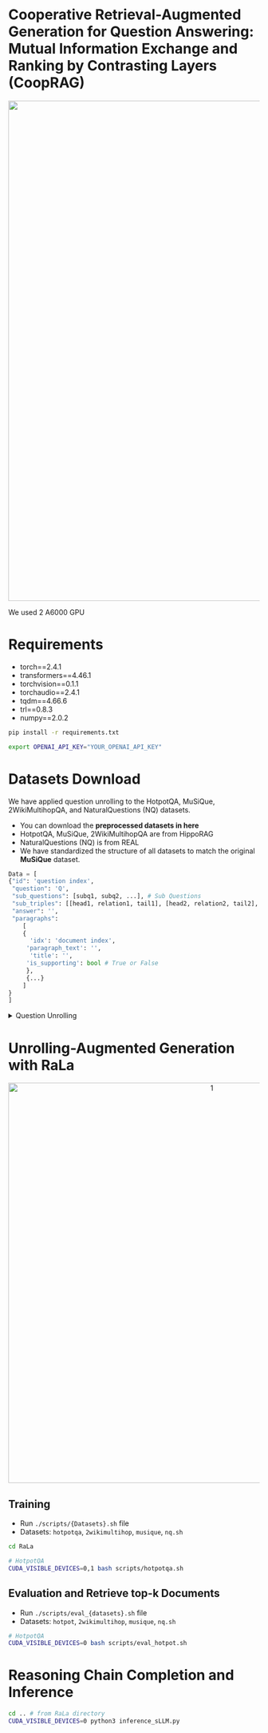 # Cooperative Retrieval-Augmented Generation for Question Answering: Mutual Information Exchange and Ranking by Contrasting Layers (CoopRAG) 
<p align="center">
<img width="1000" alt="1" src="https://github.com/user-attachments/assets/8b4089f4-07c2-40ac-a119-3082493b9c0d">
</p>


We used 2 A6000 GPU

# Requirements
- torch==2.4.1
- transformers==4.46.1
- torchvision==0.1.1
- torchaudio==2.4.1
- tqdm==4.66.6
- trl==0.8.3
- numpy==2.0.2

```bash
pip install -r requirements.txt

export OPENAI_API_KEY="YOUR_OPENAI_API_KEY"
```

# Datasets Download
We have applied question unrolling to the HotpotQA, MuSiQue, 2WikiMultihopQA, and NaturalQuestions (NQ) datasets.   
- You can download the **preprocessed datasets in here**
- HotpotQA, MuSiQue, 2WikiMultihopQA are from HippoRAG
- NaturalQuestions (NQ) is from REAL
-  We have standardized the structure of all datasets to match the original **MuSiQue** dataset.
```python
Data = [
{"id": 'question index',
 "question": 'Q',
 "sub_questions": [subq1, subq2, ...], # Sub Questions
 "sub_triples": [[head1, relation1, tail1], [head2, relation2, tail2], ...], # Uncertain Reasoning Chain
 "answer": '',
 "paragraphs":
    [
    {
      'idx': 'document index',
     'paragraph_text': '',
      'title': '',
     'is_supporting': bool # True or False
     },
     {...}
    ]
}
]
```
<details>
  <summary>Question Unrolling</summary>
  - Using GPT-4o-mini
 
  ```bash
  export OPENAI_API_KEY="YOUR_OPENAI_API_KEY"

  CUDA_VISIBLE_DEVICES=0 python3 unrolling_GPT.py
  ```
  - Using sLLM (Gemma-2-9B)
  ```bash
  CUDA_VISIBLE_DEVICES=0 python3 unrolling_sLLM.py
  ```

</details> 

# Unrolling-Augmented Generation with RaLa

<p align="center">
<img width="800" alt="1" src="https://github.com/user-attachments/assets/a107c59a-2bf0-43db-ae30-d40cc4d889f7">
</p>


## Training

- Run `./scripts/{Datasets}.sh` file
- Datasets: `hotpotqa`, `2wikimultihop`, `musique`, `nq.sh`
```bash
cd RaLa

# HotpotQA
CUDA_VISIBLE_DEVICES=0,1 bash scripts/hotpotqa.sh
```

## Evaluation and Retrieve top-k Documents
- Run `./scripts/eval_{datasets}.sh` file
- Datasets: `hotpot`, `2wikimultihop`, `musique`, `nq.sh`

```bash
# HotpotQA
CUDA_VISIBLE_DEVICES=0 bash scripts/eval_hotpot.sh
```

# Reasoning Chain Completion and Inference
```bash
cd .. # from RaLa directory
CUDA_VISIBLE_DEVICES=0 python3 inference_sLLM.py
```

